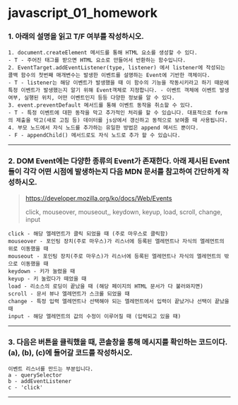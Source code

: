 # javascript_01_homework





### 1. 아래의 설명을 읽고 T/F 여부를 작성하시오.

``` 
1. document.createElement 메서드를 통해 HTML 요소를 생성할 수 있다.
- T - 주어진 태그를 받으면 HTML 요소로 만들어서 반환하는 함수입니다.
2. EventTarget.addEventListener(type, listener) 에서 listener에 작성되는 콜백 함수의 첫번째 매개변수는 발생한 이벤트를 설명하는 Event에 기반한 객체이다.
- T - listener는 해당 이벤트가 발생했을 때 이 함수의 기능을 작동시키라고 하기 때문에 특정 이벤트가 발생했는지 알기 위해 Event객체로 지정합니다. - 이벤트 객체에 이벤트 발생 여부, 실행된 위치, 어떤 이벤트인지 등등 다양한 정보를 알 수 있다.
3. event.preventDefault 메서드를 통해 이벤트 동작을 취소할 수 있다.
- T - 특정 이벤트에 대한 동작을 막고 추가적인 처리를 할 수 있습니다. 대표적으로 form의 제출을 막고(새로 고침 등) 데이터를 js상에서 갱신하고 동적으로 보여줄 때 사용됩니다.
4. 부모 노드에서 자식 노드를 추가하는 유일한 방법은 append 메서드 뿐이다.
- F - appendChild() 메서드로도 자식 노드로 추가 할 수 있습니다.
```



___



### 2. DOM Event에는 다양한 종류의 Event가 존재한다. 아래 제시된 Event들이 각각 어떤 시점에 발생하는지 다음 MDN 문서를 참고하여 간단하게 작성하시오.

> https://developer.mozilla.org/ko/docs/Web/Events
>
> click, mouseover, mouseout,, keydown, keyup, load, scroll, change, input

``` 
click - 해당 엘레먼트가 클릭 되었을 때 (주로 마우스로 클릭함)
mouseover - 포인팅 장치(주로 마우스)가 리스너에 등록된 엘레먼트나 자식의 엘레먼트의 위로 이동했을 때 
mouseout - 포인팅 장치(주로 마우스)가 리스너에 등록된 엘레먼트나 자식의 엘레먼트의 밖으로 이동했을 때
keydown - 키가 눌렸을 때
keyup - 키 눌렀다가 떼었을 때 
load - 리소스의 로딩이 끝났을 때 (해당 페이지의 HTML 문서가 다 불러와지면)
scroll - 문서 뷰나 엘레먼트가 스크롤 되었을 때
change - 특정 입력 엘레먼트나 선택해야 되는 엘레먼트에서 입력이 끝났거나 선택이 끝났을 때
input - 해당 엘레먼트의 값의 수정이 이루어질 때 (입력되고 있을 때)
```



___



### 3. 다음은 버튼을 클릭했을 때, 콘솔창을 통해 메시지를 확인하는 코드이다. (a), (b), (c)에 들어갈 코드를 작성하시오.

``` 
이벤트 리스너를 만드는 부분입니다.
a - querySelector
b - addEventListener
c - 'click'
```



___

